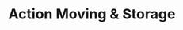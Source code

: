 ---
title: "Action Moving & Storage"
url: /colchester/action-moving-und-storage/
shop: Allgemein
---